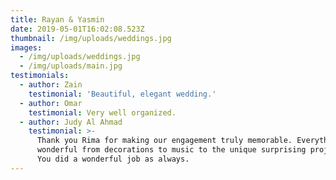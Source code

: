 ```yaml
---
title: Rayan & Yasmin
date: 2019-05-01T16:02:08.523Z
thumbnail: /img/uploads/weddings.jpg
images:
  - /img/uploads/weddings.jpg
  - /img/uploads/main.jpg
testimonials:
  - author: Zain
    testimonial: 'Beautiful, elegant wedding.'
  - author: Omar
    testimonial: Very well organized.
  - author: Judy Al Ahmad
    testimonial: >-
      Thank you Rima for making our engagement truly memorable. Everything was
      wonderful from decorations to music to the unique surprising projection.
      You did a wonderful job as always.
---
```


